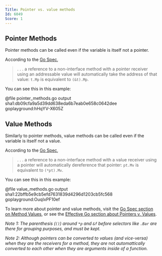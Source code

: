 ```yaml
---
Title: Pointer vs. value methods
Id: 6049
Score: 1
---
```


## Pointer Methods

Pointer methods can be called even if the variable is itself not a pointer.

According to the [Go Spec](https://golang.org/ref/spec#Method_values),

>  . . . a reference to a non-interface method with a pointer receiver using an addressable value will automatically take the address of that value: `t.Mp` is equivalent to `(&t).Mp`.

You can see this in this example:

@file pointer_methods.go output sha1:db09cfa9a5d39dd638eda6b7eab0e658c0642dee goplayground:hHqYV-X605Z

## Value Methods

Similarly to pointer methods, value methods can be called even if the variable is itself not a value.

According to the [Go Spec](https://golang.org/ref/spec#Method_values),

>  . . . a reference to a non-interface method with a value receiver using a pointer will automatically dereference that pointer: `pt.Mv` is equivalent to `(*pt).Mv`.

You can see this in this example:

@file value_methods.go output sha1:22bffb5e9cb5efd7631839d4296d1203cb5fc568 goplayground:OuqIxPF10ef

To learn more about pointer and value methods, visit the [Go Spec section on Method Values](https://golang.org/ref/spec#Method_values), or see the [Effective Go section about Pointers v. Values](https://golang.org/doc/effective_go.html#pointers_vs_values).

_Note 1: The parenthesis (`()`) around `*p` and `&f` before selectors like `.Bar` are there for grouping purposes, and must be kept._

_Note 2: Although pointers can be converted to values (and vice-versa) when they are the receivers for a method, they are_ not _automattically converted to each other when they are arguments inside of a function._
